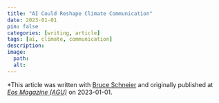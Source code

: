 ```yaml
---
title: "AI Could Reshape Climate Communication"
date: 2023-01-01
pin: false
categories: [writing, article]
tags: [ai, climate, communication]
description:
image:
  path:
  alt:
---
```


*This article was written with [Bruce Schneier](https://www.schneier.com) and originally published at *[Eos Magazine (AGU)](https://eos.org/opinions/ai-could-reshape-climate-communication)* on 2023-01-01.
